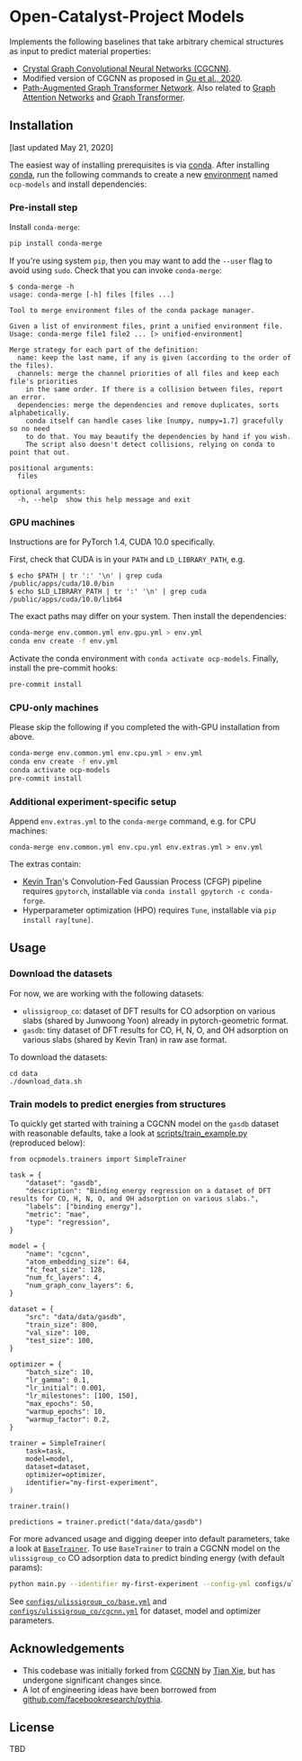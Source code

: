 # Open-Catalyst-Project Models

Implements the following baselines that take arbitrary chemical structures as
input to predict material properties:
- [Crystal Graph Convolutional Neural Networks (CGCNN)](https://link.aps.org/doi/10.1103/PhysRevLett.120.145301).
- Modified version of CGCNN as proposed in [Gu et al., 2020](https://pubs.acs.org/doi/abs/10.1021/acs.jpclett.0c00634).
- [Path-Augmented Graph Transformer Network](https://arxiv.org/abs/1905.12712).
Also related to [Graph Attention Networks](https://arxiv.org/abs/1710.10903) and
[Graph Transformer](https://openreview.net/forum?id=HJei-2RcK7).

##  Installation

[last updated May 21, 2020]

The easiest way of installing prerequisites is via [conda](https://conda.io/docs/index.html).
After installing [conda](http://conda.pydata.org/), run the following commands
to create a new [environment](https://conda.io/docs/user-guide/tasks/manage-environments.html)
named `ocp-models` and install dependencies:

### Pre-install step
Install `conda-merge`:
```bash
pip install conda-merge
```
If you're using system `pip`, then you may want to add the `--user` flag to avoid using `sudo`.
Check that you can invoke `conda-merge`:
```
$ conda-merge -h
usage: conda-merge [-h] files [files ...]

Tool to merge environment files of the conda package manager.

Given a list of environment files, print a unified environment file.
Usage: conda-merge file1 file2 ... [> unified-environment]

Merge strategy for each part of the definition:
  name: keep the last name, if any is given (according to the order of the files).
  channels: merge the channel priorities of all files and keep each file's priorities
    in the same order. If there is a collision between files, report an error.
  dependencies: merge the dependencies and remove duplicates, sorts alphabetically.
    conda itself can handle cases like [numpy, numpy=1.7] gracefully so no need
    to do that. You may beautify the dependencies by hand if you wish.
    The script also doesn't detect collisions, relying on conda to point that out.

positional arguments:
  files

optional arguments:
  -h, --help  show this help message and exit
```

### GPU machines

Instructions are for PyTorch 1.4, CUDA 10.0 specifically.

First, check that CUDA is in your `PATH` and `LD_LIBRARY_PATH`, e.g.
```
$ echo $PATH | tr ':' '\n' | grep cuda
/public/apps/cuda/10.0/bin
$ echo $LD_LIBRARY_PATH | tr ':' '\n' | grep cuda
/public/apps/cuda/10.0/lib64
```
The exact paths may differ on your system. Then install the dependencies:
```bash
conda-merge env.common.yml env.gpu.yml > env.yml
conda env create -f env.yml
```
Activate the conda environment with `conda activate ocp-models`.
Finally, install the pre-commit hooks:
```bash
pre-commit install
```

### CPU-only machines

Please skip the following if you completed the with-GPU installation from above.

```bash
conda-merge env.common.yml env.cpu.yml > env.yml
conda env create -f env.yml
conda activate ocp-models
pre-commit install
```

### Additional experiment-specific setup

Append `env.extras.yml` to the `conda-merge` command, e.g. for CPU machines:
```
conda-merge env.common.yml env.cpu.yml env.extras.yml > env.yml
```

The extras contain:
- [Kevin Tran](https://github.com/ktran9891)'s Convolution-Fed Gaussian Process
  (CFGP) pipeline requires `gpytorch`, installable via `conda install gpytorch -c conda-forge`.
- Hyperparameter optimization (HPO) requires `Tune`, installable via `pip install ray[tune]`.

## Usage

### Download the datasets

For now, we are working with the following datasets:
- `ulissigroup_co`: dataset of DFT results for CO adsorption on various slabs (shared by Junwoong Yoon) already in pytorch-geometric format.
- `gasdb`: tiny dataset of DFT results for CO, H, N, O, and OH adsorption on various slabs (shared by Kevin Tran) in raw ase format.

To download the datasets:

```
cd data
./download_data.sh
```

### Train models to predict energies from structures

To quickly get started with training a CGCNN model on the `gasdb` dataset
with reasonable defaults, take a look at
[scripts/train_example.py](https://github.com/Open-Catalyst-Project/baselines/blob/master/scripts/train_example.py)
(reproduced below):

```
from ocpmodels.trainers import SimpleTrainer

task = {
    "dataset": "gasdb",
    "description": "Binding energy regression on a dataset of DFT results for CO, H, N, O, and OH adsorption on various slabs.",
    "labels": ["binding energy"],
    "metric": "mae",
    "type": "regression",
}

model = {
    "name": "cgcnn",
    "atom_embedding_size": 64,
    "fc_feat_size": 128,
    "num_fc_layers": 4,
    "num_graph_conv_layers": 6,
}

dataset = {
    "src": "data/data/gasdb",
    "train_size": 800,
    "val_size": 100,
    "test_size": 100,
}

optimizer = {
    "batch_size": 10,
    "lr_gamma": 0.1,
    "lr_initial": 0.001,
    "lr_milestones": [100, 150],
    "max_epochs": 50,
    "warmup_epochs": 10,
    "warmup_factor": 0.2,
}

trainer = SimpleTrainer(
    task=task,
    model=model,
    dataset=dataset,
    optimizer=optimizer,
    identifier="my-first-experiment",
)

trainer.train()

predictions = trainer.predict("data/data/gasdb")
```

For more advanced usage and digging deeper into default parameters, take a look
at [`BaseTrainer`](https://github.com/Open-Catalyst-Project/baselines/blob/master/ocpmodels/trainers/base_trainer.py). To use `BaseTrainer` to train a CGCNN model
on the `ulissigroup_co` CO adsorption data to predict binding energy (with
default params):

```bash
python main.py --identifier my-first-experiment --config-yml configs/ulissigroup_co/cgcnn.yml
```

See [`configs/ulissigroup_co/base.yml`](https://github.com/Open-Catalyst-Project/baselines/blob/master/configs/ulissigroup_co/base.yml) and [`configs/ulissigroup_co/cgcnn.yml`](https://github.com/Open-Catalyst-Project/baselines/blob/master/configs/ulissigroup_co/cgcnn.yml) for dataset, model and optimizer parameters.

## Acknowledgements

- This codebase was initially forked from [CGCNN](https://github.com/txie-93/cgcnn)
by [Tian Xie](http://txie.me), but has undergone significant changes since.
- A lot of engineering ideas have been borrowed from [github.com/facebookresearch/pythia](https://github.com/facebookresearch/pythia).

## License

TBD
